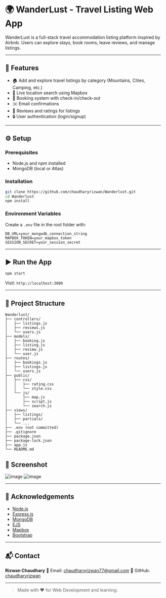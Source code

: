 # 🌍 WanderLust - Travel Listing Web App

WanderLust is a full-stack travel accommodation listing platform inspired by Airbnb. 
Users can explore stays, book rooms, leave reviews, and manage listings.

---

## 🚀 Features

* 🏠 Add and explore travel listings by category (Mountains, Cities, Camping, etc.)
* 📍 Live location search using Mapbox
* 📅 Booking system with check-in/check-out
* ✉️ Email confirmations
* 💬 Reviews and ratings for listings
* 🔒 User authentication (login/signup)

---

## ⚙️ Setup

### Prerequisites

* Node.js and npm installed
* MongoDB (local or Atlas)

### Installation

```bash
git clone https://github.com/chaudharyrizwan/Wanderlust.git
cd Wanderlust
npm install
```

### Environment Variables

Create a `.env` file in the root folder with:

```env
DB_URL=your_mongodb_connection_string
MAPBOX_TOKEN=your_mapbox_token
SESSION_SECRET=your_session_secret
```

---

## ▶️ Run the App

```bash
npm start
```

Visit: `http://localhost:3000`

---

## 📂 Project Structure

```
Wanderlust/
├── controllers/
│   ├── listings.js
│   ├── reviews.js
│   └── users.js
├── models/
│   ├── booking.js
│   ├── listing.js
│   ├── review.js
│   └── user.js
├── routes/
│   ├── bookings.js
│   ├── listings.js
│   └── users.js
├── public/
│   ├── css/
│   │   ├── rating.css
│   │   └── style.css
│   └── js/
│       ├── map.js
│       ├── script.js
│       └── search.js
├── views/
│   ├── listings/
│   ├── partials/
│   └── ...
├── .env (not committed)
├── .gitignore
├── package.json
├── package-lock.json
├── app.js
└── README.md
```
## 📸 Screenshot
![image](https://github.com/user-attachments/assets/cf9a04b2-5e67-4e1e-bff2-826c969f4d6f)
![image](https://github.com/user-attachments/assets/b9e2fa6f-c08a-4d04-ac99-6d7dbf97973b)


---

## 🙌 Acknowledgements

* [Node.js](https://nodejs.org/)
* [Express.js](https://expressjs.com/)
* [MongoDB](https://www.mongodb.com/)
* [EJS](https://ejs.co/)
* [Mapbox](https://www.mapbox.com/)
* [Bootstrap](https://getbootstrap.com/)

---

## 📬 Contact

**Rizwan Chaudhary**
📧 Email: [chaudharyrizwan77@gmail.com](mailto:chaudharyrizwan77@gmail.com)
🔗 GitHub: [chaudharyrizwan](https://github.com/chaudharyrizwan)

---

> Made with ❤️ for Web Development and learning.
